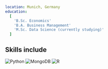 ```yaml
location: Munich, Germany
education:
  [
    'B.Sc. Economics'
    'B.A. Business Management'
    'M.Sc. Data Science (currently studying)'
  ]
```

## Skills include
![Python]("https://cdn.jsdelivr.net/gh/devicons/devicon/icons/python/python-original.svg")
![MongoDB]("https://cdn.jsdelivr.net/gh/devicons/devicon/icons/mongodb/mongodb-plain-wordmark.svg")
![R]("https://cdn.jsdelivr.net/gh/devicons/devicon/icons/r/r-original.svg")
          



<!--
### Hi there 👋
**TheArmbreaker/TheArmbreaker** is a ✨ _special_ ✨ repository because its `README.md` (this file) appears on your GitHub profile.

Here are some ideas to get you started:

- 🔭 I’m currently working on ...
- 🌱 I’m currently learning ...
- 👯 I’m looking to collaborate on ...
- 🤔 I’m looking for help with ...
- 💬 Ask me about ...
- 📫 How to reach me: ...
- 😄 Pronouns: ...
- ⚡ Fun fact: ...
-->
